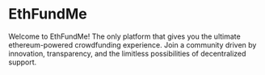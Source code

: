 # EthFundMe

Welcome to EthFundMe! The only platform that gives you the ultimate ethereum-powered crowdfunding experience. Join a community driven by innovation, transparency, and the limitless possibilities of decentralized support.
